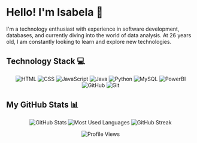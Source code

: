 # Hello! I'm Isabela 💜

I'm a technology enthusiast with experience in software development, databases, and currently diving into the world of data analysis. At 26 years old, I am constantly looking to learn and explore new technologies.

## Technology Stack 💻

<p align="center">
  <img src="https://img.shields.io/badge/HTML-000?style=for-the-badge&logo=html5&logoColor=30A3DC" alt="HTML">
  <img src="https://img.shields.io/badge/CSS3-000?style=for-the-badge&logo=css3&logoColor=E94D5F" alt="CSS">
  <img src="https://img.shields.io/badge/JavaScript-000?style=for-the-badge&logo=javascript&logoColor=30A3DC" alt="JavaScript">
  <img src="https://img.shields.io/badge/Java-000?style=for-the-badge&logo=java" alt="Java">
  <img src="ttps://img.shields.io/badge/python%20-%2314354C.svg?&style=for-the-badge&logo=python&logoColor=white" alt="Python">
  <img src="https://img.shields.io/badge/mysql-%2300f.svg?style=for-the-badge&logo=mysql&logoColor=white" alt="MySQL">
  <img src="https://img.shields.io/badge/Power%20BI-F2C811.svg?style=for-the-badge&logo=Power-BI&logoColor=black" alt="PowerBI">
  <img src="https://img.shields.io/badge/GitHub-000?style=for-the-badge&logo=github&logoColor=30A3DC" alt="GitHub">
  <img src="https://img.shields.io/badge/Git-000?style=for-the-badge&logo=git&logoColor=E94D5F" alt="Git">

## My GitHub Stats 📊

<p align="center">
  <img src="https://github-readme-stats.vercel.app/api?username=IsaMocellin&show_icons=true&theme=neon" alt="GitHub Stats">
  <img src="https://github-readme-stats.vercel.app/api/top-langs/?username=IsaMocellin&layout=compact&theme=neon" alt="Most Used Languages">
  <img src="https://github-readme-streak-stats.herokuapp.com/?user=IsaMocellin&theme=neon" alt="GitHub Streak">
</p>

<p align="center">
  <img src="https://komarev.com/ghpvc/?username=IsaMocellin&color=6A0DAD" alt="Profile Views">
</p>
